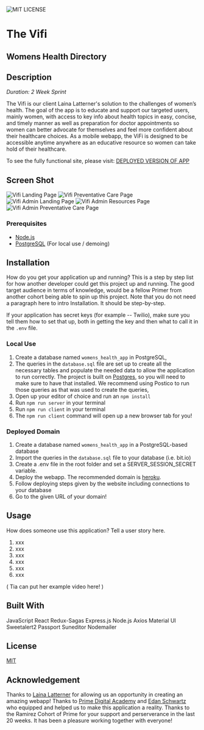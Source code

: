 ![MIT LICENSE](https://img.shields.io/github/license/scottbromander/the_marketplace.svg?style=flat-square)

# The Vifi
## Womens Health Directory

## Description

_Duration: 2 Week Sprint_

The Vifi is our client Laina Latterner's solution to the challenges of women’s health. The goal of the app is to educate and support our targeted users, mainly women, with access to key info about health topics in easy, concise, and timely manner as well as preparation for doctor appointments so women can better advocate for themselves and feel more confident about their healthcare choices. As a mobile webapp, the ViFi is designed to be accessible anytime anywhere as an educative resource so women can take hold of their healthcare.

To see the fully functional site, please visit: [DEPLOYED VERSION OF APP](www.heroku.com)

## Screen Shot

![Vifi Landing Page](./documentation/images/ViFiLanding.png)
![Vifi Preventative Care Page](./documentation/images/ViFiPreventativeCare.png)
![Vifi Admin Landing Page](./documentation/images/ViFiAdminLanding.png)
![Vifi Admin Resources Page](./documentation/images/ViFiAdminResources.png)
![Vifi Admin Preventative Care Page](./documentation/images/ViFiAdminPreventativeCare.png)

### Prerequisites

- [Node.js](https://nodejs.org/en/)
- [PostgreSQL](https://www.postgresql.org/) (For local use / demoing)

## Installation

How do you get your application up and running? This is a step by step list for how another developer could get this project up and running. The good target audience in terms of knowledge, would be a fellow Primer from another cohort being able to spin up this project. Note that you do not need a paragraph here to intro Installation. It should be step-by-step.

If your application has secret keys (for example --  Twilio), make sure you tell them how to set that up, both in getting the key and then what to call it in the `.env` file.

### Local Use

1. Create a database named `womens_health_app` in PostgreSQL,
2. The queries in the `database.sql` file are set up to create all the necessary tables and populate the needed data to allow the application to run correctly. The project is built on [Postgres](https://www.postgresql.org/download/), so you will need to make sure to have that installed. We recommend using Postico to run those queries as that was used to create the queries, 
3. Open up your editor of choice and run an `npm install`
4. Run `npm run server` in your terminal
5. Run `npm run client` in your terminal
6. The `npm run client` command will open up a new browser tab for you!

### Deployed Domain

1. Create a database named `womens_health_app` in a PostgreSQL-based database
2. Import the queries in the `database.sql` file to your database (i.e. bit.io)
3. Create a .env file in the root folder and set a SERVER_SESSION_SECRET variable.
4. Deploy the webapp. The recommended domain is [heroku](www.heroku.com). 
5. Follow deploying steps given by the website including connections to your database
6. Go to the given URL of your domain!

## Usage
How does someone use this application? Tell a user story here.

1. xxx
2. xxx
3. xxx
4. xxx
5. xxx
6. xxx

( Tia can put her example video here! )

## Built With

JavaScript
React
Redux-Sagas
Express.js
Node.js
Axios
Material UI
Sweetalert2
Passport
Suneditor
Nodemailer

## License
[MIT](https://choosealicense.com/licenses/mit/)

## Acknowledgement
Thanks to [Laina Latterner](https://www.linkedin.com/in/lainalatterner/) for allowing us an opportunity in creating an amazing webapp!
Thanks to [Prime Digital Academy](www.primeacademy.io) and [Edan Schwartz](https://www.linkedin.com/in/edanschwartz/) who equipped and helped us to make this application a reality.
Thanks to the Ramirez Cohort of Prime for your support and perserverance in the last 20 weeks. It has been a pleasure working together with everyone!
